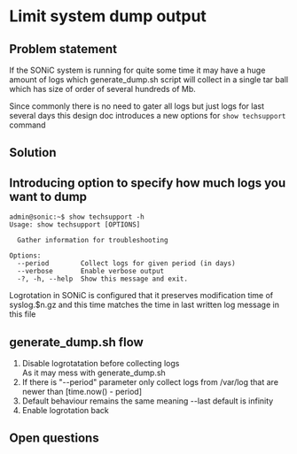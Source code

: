 # Limit system dump output

## Problem statement
If the SONiC system is running for quite some time it may have a huge amount of logs which generate_dump.sh script will collect in a single tar ball which has size of order of several hundreds of Mb.

Since commonly there is no need to gater all logs but just logs for last several days this design doc introduces a new options for ```show techsupport``` command

## Solution
## Introducing option to specify how much logs you want to dump

```
admin@sonic:~$ show techsupport -h
Usage: show techsupport [OPTIONS]

  Gather information for troubleshooting

Options:
  --period        Collect logs for given period (in days)
  --verbose       Enable verbose output
  -?, -h, --help  Show this message and exit.
```

Logrotation in SONiC is configured that it preserves modification time of syslog.$n.gz and this time matches the time in last written log message in this file

## generate_dump.sh flow
1. Disable logrotatation before collecting logs<br>As it may mess with generate_dump.sh
2. If there is "--period" parameter only collect logs from /var/log that are newer than [time.now() - period]
3. Default behaviour remains the same meaning --last default is infinity
4. Enable logrotation back

## Open questions
